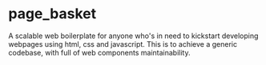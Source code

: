 # page_basket
A scalable web boilerplate for anyone who's in need to kickstart developing webpages using html, css and javascript. This is to achieve a generic codebase, with full of web components maintainability.
